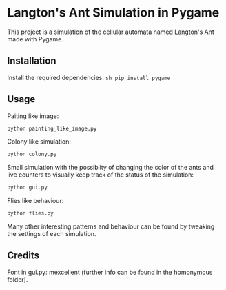 # Langton's Ant Simulation in Pygame

This project is a simulation of the cellular automata named Langton's Ant made with Pygame.

## Installation

Install the required dependencies:
    ```sh
    pip install pygame
    ```

## Usage

Paiting like image:
```sh
python painting_like_image.py
```
Colony like simulation:
```sh
python colony.py
```
Small simulation with the possiblity of changing the color of the ants and live counters to visually keep track of the status of the simulation:
```sh
python gui.py
```
Flies like behaviour:
```sh
python flies.py
```

Many other interesting patterns and behaviour can be found by tweaking the settings of each simulation.

## Credits
 
Font in gui.py: mexcellent (further info can be found in the homonymous folder).